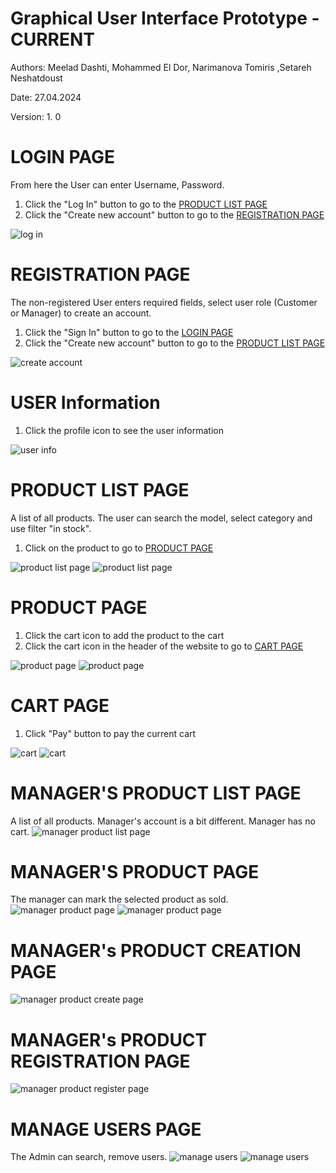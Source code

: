 # Graphical User Interface Prototype - CURRENT

Authors: Meelad Dashti, Mohammed El Dor, Narimanova Tomiris ,Setareh Neshatdoust

Date: 27.04.2024

Version: 1. 0

# LOGIN PAGE
From here the User can enter Username, Password.
 <!-- blank line -->
1. Click the "Log In" button to go to the [PRODUCT LIST PAGE](#product-list-page)
2. Click the "Create new account" button to go to the [REGISTRATION PAGE](#registration-page)
 <!-- blank line -->
![log in](./images/v1/Log_In.png)
# REGISTRATION PAGE
The non-registered User enters required fields, select user role (Customer or Manager) to create an account.
 <!-- blank line -->
1. Click the "Sign In" button to go to the [LOGIN PAGE](#login-page)
2. Click the "Create new account" button to go to the [PRODUCT LIST PAGE](#product-list-page)
 <!-- blank line -->
![create account](./images/v1/Create_User.png)
# USER Information
<!-- blank line -->
1. Click the profile icon to see the user information
 <!-- blank line -->
![user info](./images/v1/User_Info.png)
# PRODUCT LIST PAGE
A list of all products. The user can search the model, select category and use filter "in stock".
<!-- blank line -->
1. Click on the product to go to [PRODUCT PAGE](#product-page)
 <!-- blank line -->
![product list page](./images/v1/Products_Pages.png)
![product list page](./images/v1/Product_Pages_error.png)
# PRODUCT PAGE
<!-- blank line -->
1. Click the cart icon to add the product to the cart
2. Click the cart icon in the header of the website to go to [CART PAGE](#cart-page)
 <!-- blank line -->
![product page](./images/v1/Product_Page.png)
![product page](./images/v1/Product_Page_error.png)
# CART PAGE
<!-- blank line -->
1. Click "Pay" button to pay the current cart
<!-- blank line -->
![cart](./images/v1/Cart.png)
![cart](./images/v1/Cart_error.png)
# MANAGER'S PRODUCT LIST PAGE
A list of all products. Manager's account is a bit different. Manager has no cart.
![manager product list page](./images/v1/Manager_View.png)
# MANAGER'S PRODUCT PAGE
The manager can mark the selected product as sold.
![manager product page](./images/v1/Manager_Product_Page.png)
![manager product page](./images/v1/Manager_Product_Page_error.png)
# MANAGER's PRODUCT CREATION PAGE
![manager product create page](./images/v1/Product_Creation.png)
# MANAGER's PRODUCT REGISTRATION PAGE
![manager product register page](./images/v1/Product_Registration.png)
# MANAGE USERS PAGE
The Admin can search, remove users.
![manage users](./images/v1/Manage_Users.png)
![manage users](./images/v1/Manage_Users_error.png)
